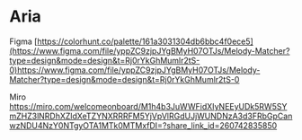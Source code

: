 # Aria

Figma [https://colorhunt.co/palette/161a3031304db6bbc4f0ece5](https://www.figma.com/file/yppZC9zjpJYgBMyH07OTJs/Melody-Matcher?type=design&mode=design&t=Rj0rYkGhMumlr2tS-0)https://www.figma.com/file/yppZC9zjpJYgBMyH07OTJs/Melody-Matcher?type=design&mode=design&t=Rj0rYkGhMumlr2tS-0

Miro https://miro.com/welcomeonboard/M1h4b3JuWWFidXIyNEEyUDk5RW5SYmZHZ3lNRDhXZldXeTZYNXRRRFM5YjVpVlRGdUJjWUNDNzA3d3FRbGpCanwzNDU4NzY0NTgyOTA1MTk0MTMxfDI=?share_link_id=260742835850 
